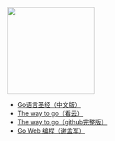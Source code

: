 <img src="https://images.yinzige.com/2019-02-21-Go-Logo_LightBlue.png" width=200px/>

+ [Go语言圣经（中文版）](https://www.kancloud.cn/hartnett/gopl-zh/126045)
+ [The way to go（看云）](https://www.kancloud.cn/kancloud/the-way-to-go/72432)
+ [The way to go（github完整版）](https://github.com/unknwon/the-way-to-go_ZH_CN/blob/master/eBook/directory.md)
+ [Go Web 编程（谢孟军）](https://astaxie.gitbooks.io/build-web-application-with-golang/content/zh/01.1.html)


